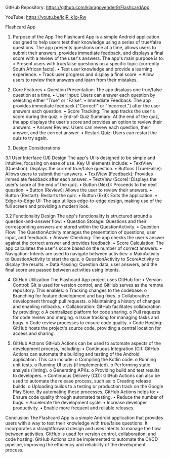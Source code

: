 GitHub Repository:
https://github.com/kiaragovender8/FlashcardApp

YouTube:
https://youtu.be/IcjR_k1g-Rw


Flashcard App
1. Purpose of the App
The Flashcard App is a simple Android application designed to help users test their knowledge using a series of true/false questions. The app presents questions one at a time, allows users to submit their answers, provides immediate feedback, and displays a final score with a review of the user's answers.
The app's main purpose is to:
•	Present users with true/false questions on a specific topic (currently South African facts).
•	Test user knowledge and provide a learning experience.
•	Track user progress and display a final score.
•	Allow users to review their answers and learn from their mistakes.

2. Core Features
•	Question Presentation: The app displays one true/false question at a time.
•	User Input: Users can answer each question by selecting either "True" or "False".
•	Immediate Feedback: The app provides immediate feedback ("Correct!" or "Incorrect.") after the user answers each question.
•	Score Tracking: The app tracks the user's score during the quiz.
•	End-of-Quiz Summary: At the end of the quiz, the app displays the user's score and provides an option to review their answers.
•	Answer Review: Users can review each question, their answer, and the correct answer.
•	Restart Quiz: Users can restart the quiz to try again.

3. Design Considerations
   
3.1 User Interface (UI) Design
The app's UI is designed to be simple and intuitive, focusing on ease of use. Key UI elements include:
•	TextView (Question): Displays the current true/false question.
•	Buttons (True/False): Allows users to submit their answers.
•	TextView (Feedback): Provides immediate feedback after each answer.
•	TextView (Score): Displays the user's score at the end of the quiz.
•	Button (Next): Proceeds to the next question.
•	Button (Review): Allows the user to review their answers.
•	Button (Restart): Restarts the quiz.
•	Button (Exit): Exits the application.
•	Edge-to-Edge UI: The app utilizes edge-to-edge design, making use of the full screen and providing a modern look.

3.2 Functionality Design
The app's functionality is structured around a question-and-answer flow:
•	Question Storage: Questions and their corresponding answers are stored within the QuestionActivity.
•	Question Flow: The QuestionActivity manages the presentation of questions, user input, and feedback.
•	Answer Checking: The app checks the user's answer against the correct answer and provides feedback.
•	Score Calculation: The app calculates the user's score based on the number of correct answers.
•	Navigation: Intents are used to navigate between activities:
o	MainActivity to QuestionActivity to start the quiz.
o	QuestionActivity to ScoreActivity to display the results.
•	Data Passing: Question data, user answers, and the final score are passed between activities using Intents.

4. GitHub Utilization
The Flashcard App project uses GitHub for:
•	Version Control: Git is used for version control, and GitHub serves as the remote repository. This enables:
o	Tracking changes to the codebase.
o	Branching for feature development and bug fixes.
o	Collaborative development through pull requests.
o	Maintaining a history of changes and enabling rollbacks.
•	Collaboration: GitHub facilitates collaboration by providing:
o	A centralized platform for code sharing.
o	Pull requests for code review and merging.
o	Issue tracking for managing tasks and bugs.
o	Code review processes to ensure code quality.
•	Code Hosting: GitHub hosts the project's source code, providing a central location for access and sharing.

5. GitHub Actions
GitHub Actions can be used to automate aspects of the development process, including:
•	Continuous Integration (CI): GitHub Actions can automate the building and testing of the Android application. This can include:
o	Compiling the Kotlin code.
o	Running unit tests.
o	Running UI tests (if implemented).
o	Performing static analysis (linting).
o	Generating APKs.
o	Providing build and test results to developers.
•	Continuous Delivery (CD): GitHub Actions can also be used to automate the release process, such as:
o	Creating release builds.
o	Uploading builds to a testing or production track on the Google Play Store.
By automating these processes, GitHub Actions helps to:
•	Ensure code quality through automated testing.
•	Reduce the number of bugs.
•	Accelerate the development cycle.
•	Increase developer productivity.
•	Enable more frequent and reliable releases.

Conclusion
The Flashcard App is a simple Android application that provides users with a way to test their knowledge with true/false questions. It incorporates a straightforward design and uses intents to manage the flow between activities.
GitHub is used for version control, collaboration, and code hosting. GitHub Actions can be implemented to automate the CI/CD pipeline, improving the efficiency and reliability of the development process.












